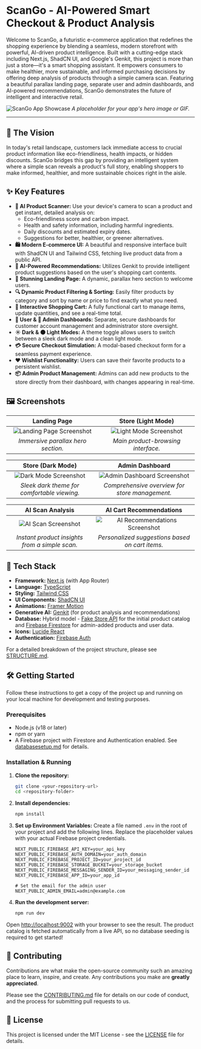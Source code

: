 # ScanGo - AI-Powered Smart Checkout & Product Analysis

Welcome to ScanGo, a futuristic e-commerce application that redefines the shopping experience by blending a seamless, modern storefront with powerful, AI-driven product intelligence. Built with a cutting-edge stack including Next.js, ShadCN UI, and Google's Genkit, this project is more than just a store—it's a smart shopping assistant. It empowers consumers to make healthier, more sustainable, and informed purchasing decisions by offering deep analysis of products through a simple camera scan. Featuring a beautiful parallax landing page, separate user and admin dashboards, and AI-powered recommendations, ScanGo demonstrates the future of intelligent and interactive retail.

![ScanGo App Showcase](https://placehold.co/1200x600.png)
*A placeholder for your app's hero image or GIF.*

---

## 🌟 The Vision

In today's retail landscape, customers lack immediate access to crucial product information like eco-friendliness, health impacts, or hidden discounts. ScanGo bridges this gap by providing an intelligent system where a simple scan reveals a product's full story, enabling shoppers to make informed, healthier, and more sustainable choices right in the aisle.

## ✨ Key Features

-   **📸 AI Product Scanner:** Use your device's camera to scan a product and get instant, detailed analysis on:
    -   Eco-friendliness score and carbon impact.
    -   Health and safety information, including harmful ingredients.
    -   Daily discounts and estimated expiry dates.
    -   Suggestions for better, healthier, or greener alternatives.
-   **🛍️ Modern E-commerce UI:** A beautiful and responsive interface built with ShadCN UI and Tailwind CSS, fetching live product data from a public API.
-   **🧠 AI-Powered Recommendations:** Utilizes Genkit to provide intelligent product suggestions based on the user's shopping cart contents.
-   **🎨 Stunning Landing Page:** A dynamic, parallax hero section to welcome users.
-   **🔍 Dynamic Product Filtering & Sorting:** Easily filter products by category and sort by name or price to find exactly what you need.
-   **🛒 Interactive Shopping Cart:** A fully functional cart to manage items, update quantities, and see a real-time total.
-   **👤 User & 🔑 Admin Dashboards:** Separate, secure dashboards for customer account management and administrator store oversight.
-   **☀️ Dark & 🌑 Light Modes:** A theme toggle allows users to switch between a sleek dark mode and a clean light mode.
-   **💳 Secure Checkout Simulation:** A modal-based checkout form for a seamless payment experience.
-   **❤️ Wishlist Functionality:** Users can save their favorite products to a persistent wishlist.
-   **📦 Admin Product Management:** Admins can add new products to the store directly from their dashboard, with changes appearing in real-time.

## 🖼️ Screenshots

| Landing Page | Store (Light Mode) |
| :---: | :---: |
| ![Landing Page Screenshot](https://placehold.co/600x400.png) | ![Light Mode Screenshot](https://placehold.co/600x400.png) |
| *Immersive parallax hero section.* | *Main product-browsing interface.* |

| Store (Dark Mode) | Admin Dashboard |
| :---: | :---: |
| ![Dark Mode Screenshot](https://placehold.co/600x400.png) | ![Admin Dashboard Screenshot](https://placehold.co/600x400.png) |
| *Sleek dark theme for comfortable viewing.* | *Comprehensive overview for store management.* |

| AI Scan Analysis | AI Cart Recommendations |
| :---: | :---: |
| ![AI Scan Screenshot](https://placehold.co/600x400.png) | ![AI Recommendations Screenshot](https://placehold.co/600x400.png) |
| *Instant product insights from a simple scan.* | *Personalized suggestions based on cart items.* |


## 🚀 Tech Stack

-   **Framework:** [Next.js](https://nextjs.org/) (with App Router)
-   **Language:** [TypeScript](https://www.typescriptlang.org/)
-   **Styling:** [Tailwind CSS](https://tailwindcss.com/)
-   **UI Components:** [ShadCN UI](https://ui.shadcn.com/)
-   **Animations:** [Framer Motion](https://www.framer.com/motion/)
-   **Generative AI:** [Genkit](https://firebase.google.com/docs/genkit) (for product analysis and recommendations)
-   **Database:** Hybrid model - [Fake Store API](https://fakestoreapi.com/) for the initial product catalog and [Firebase Firestore](https://firebase.google.com/docs/firestore) for admin-added products and user data.
-   **Icons:** [Lucide React](https://lucide.dev/)
-   **Authentication:** [Firebase Auth](https://firebase.google.com/docs/auth)

For a detailed breakdown of the project structure, please see [STRUCTURE.md](STRUCTURE.md).

## 🛠️ Getting Started

Follow these instructions to get a copy of the project up and running on your local machine for development and testing purposes.

### Prerequisites

-   Node.js (v18 or later)
-   npm or yarn
-   A Firebase project with Firestore and Authentication enabled. See [databasesetup.md](databasesetup.md) for details.

### Installation & Running

1.  **Clone the repository:**
    ```bash
    git clone <your-repository-url>
    cd <repository-folder>
    ```

2.  **Install dependencies:**
    ```bash
    npm install
    ```

3.  **Set up Environment Variables:**
    Create a file named `.env` in the root of your project and add the following lines. Replace the placeholder values with your actual Firebase project credentials.

    ```
    NEXT_PUBLIC_FIREBASE_API_KEY=your_api_key
    NEXT_PUBLIC_FIREBASE_AUTH_DOMAIN=your_auth_domain
    NEXT_PUBLIC_FIREBASE_PROJECT_ID=your_project_id
    NEXT_PUBLIC_FIREBASE_STORAGE_BUCKET=your_storage_bucket
    NEXT_PUBLIC_FIREBASE_MESSAGING_SENDER_ID=your_messaging_sender_id
    NEXT_PUBLIC_FIREBASE_APP_ID=your_app_id

    # Set the email for the admin user
    NEXT_PUBLIC_ADMIN_EMAIL=admin@example.com
    ```

4.  **Run the development server:**
    ```bash
    npm run dev
    ```

Open [http://localhost:9002](http://localhost:9002) with your browser to see the result. The product catalog is fetched automatically from a live API, so no database seeding is required to get started!

## 🤝 Contributing

Contributions are what make the open-source community such an amazing place to learn, inspire, and create. Any contributions you make are **greatly appreciated**.

Please see the [CONTRIBUTING.md](CONTRIBUTING.md) file for details on our code of conduct, and the process for submitting pull requests to us.

## 📜 License

This project is licensed under the MIT License - see the [LICENSE](LICENSE) file for details.

